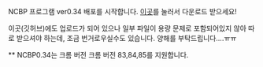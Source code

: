 NCBP 프로그램 ver0.34 배포를 시작합니다. [이곳](https://imholic.com:8081/fbsharing/GvfHge3M)를 눌러서 다운로드 받으세요!  
  
이곳(깃허브)에도 업로드가 되어 있으나 일부 파일이 용량 문제로 포함되어있지 않아 따로 받으셔야 하는데, 조금 번거로우실수도 있습니다. 양해를 부탁드립니다....ㅠㅠ      
    
** NCBP0.34는 크롬 버전 크롬 버전 83,84,85를 지원합니다.    
